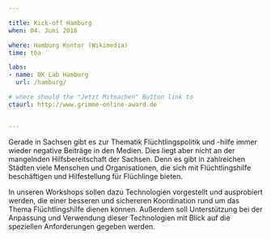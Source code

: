 ```yaml
---

title: Kick-off Hamburg
when: 04. Juni 2016

where: Hamburg Kontor (Wikimedia)
time: tba

labs:
- name: OK Lab Hamburg
  url: /hamburg/

# where should the "Jetzt Mitmachen" Button link to
ctaurl: http://www.grimme-online-award.de


---
```


Gerade in Sachsen gibt es zur Thematik Flüchtlingspolitik und -hilfe immer wieder negative Beiträge in den Medien. Dies liegt aber nicht an der mangelnden Hilfsbereitschaft der Sachsen. Denn es gibt in zahlreichen Städten viele Menschen und Organisationen, die sich mit Flüchtlingshilfe beschäftigen und Hilfestellung für Flüchlinge bieten.

In unseren Workshops sollen dazu Technologien vorgestellt und ausprobiert werden, die einer besseren und sichereren Koordination rund um das Thema Flüchtlingshilfe dienen können. Außerdem soll Unterstützung bei der Anpassung und Verwendung dieser Technologien mit Blick auf die speziellen Anforderungen gegeben werden.